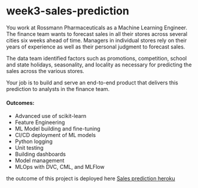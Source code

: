 # week3-sales-prediction

You work at Rossmann Pharmaceuticals as a Machine Learning Engineer. The finance team wants to forecast sales in all their stores across several cities six weeks ahead of time. Managers in individual stores rely on their years of experience as well as their personal judgment to forecast sales.

The data team identified factors such as promotions, competition, school and state holidays, seasonality, and locality as necessary for predicting the sales across the various stores.

Your job is to build and serve an end-to-end product that delivers this prediction to analysts in the finance team.

#### Outcomes:

- Advanced use of scikit-learn
- Feature Engineering
- ML Model building and fine-tuning
- CI/CD deployment of ML models
- Python logging
- Unit testing
- Building dashboards
- Model management
- MLOps with DVC, CML, and MLFlow

the outcome of this project is deployed here
[Sales prediction heroku](http://sales-prediction678.herokuapp.com/)
